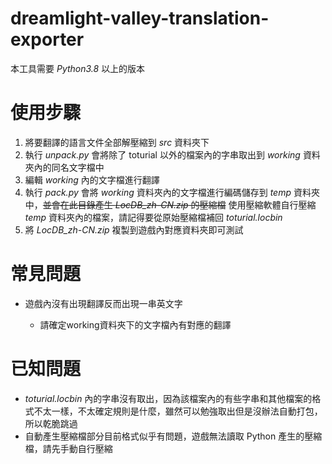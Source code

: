 # dreamlight-valley-translation-exporter


本工具需要 *Python3.8* 以上的版本


# 使用步驟

1. 將要翻譯的語言文件全部解壓縮到 *src* 資料夾下
2. 執行 *unpack.py* 會將除了 toturial 以外的檔案內的字串取出到 *working* 資料夾內的同名文字檔中
3. 編輯 *working* 內的文字檔進行翻譯
4. 執行 *pack.py* 會將 *working* 資料夾內的文字檔進行編碼儲存到 *temp* 資料夾中，~~並會在此目錄產生 *LocDB_zh-CN.zip* 的壓縮檔~~ 使用壓縮軟體自行壓縮 *temp* 資料夾內的檔案，請記得要從原始壓縮檔補回 *toturial.locbin*
5. 將 *LocDB_zh-CN.zip* 複製到遊戲內對應資料夾即可測試

# 常見問題
* 遊戲內沒有出現翻譯反而出現一串英文字

    * 請確定working資料夾下的文字檔內有對應的翻譯

# 已知問題
* *toturial.locbin* 內的字串沒有取出，因為該檔案內的有些字串和其他檔案的格式不太一樣，不太確定規則是什麼，雖然可以勉強取出但是沒辦法自動打包，所以乾脆跳過
* 自動產生壓縮檔部分目前格式似乎有問題，遊戲無法讀取 Python 產生的壓縮檔，請先手動自行壓縮
